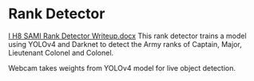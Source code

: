 # Rank Detector
[I H8 SAMI Rank Detector Writeup.docx](https://github.com/kdeary3/rank_detector/files/6627403/I.H8.SAMI.Rank.Detector.Writeup.docx)
This rank detector trains a model using YOLOv4 and Darknet to detect the Army ranks of Captain, Major, Lieutenant Colonel and Colonel.

Webcam takes weights from YOLOv4 model for live object detection.
